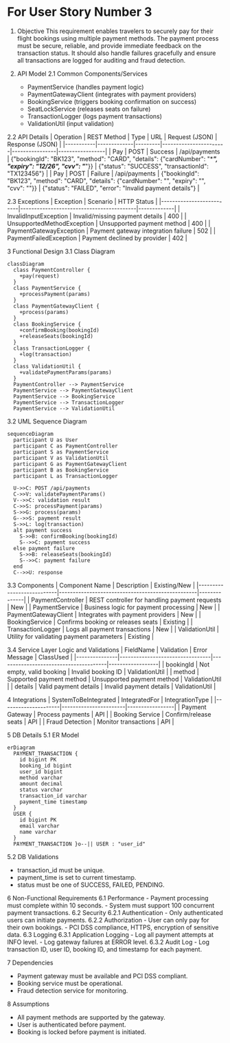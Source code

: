 # For User Story Number 3
1. Objective
This requirement enables travelers to securely pay for their flight bookings using multiple payment methods. The payment process must be secure, reliable, and provide immediate feedback on the transaction status. It should also handle failures gracefully and ensure all transactions are logged for auditing and fraud detection.

2. API Model
  2.1 Common Components/Services
    - PaymentService (handles payment logic)
    - PaymentGatewayClient (integrates with payment providers)
    - BookingService (triggers booking confirmation on success)
    - SeatLockService (releases seats on failure)
    - TransactionLogger (logs payment transactions)
    - ValidationUtil (input validation)

  2.2 API Details
| Operation | REST Method | Type    | URL                   | Request (JSON) | Response (JSON) |
|-----------|-------------|---------|-----------------------|----------------|-----------------|
| Pay       | POST        | Success | /api/payments         | {"bookingId": "BK123", "method": "CARD", "details": {"cardNumber": "****", "expiry": "12/26", "cvv": "***"}} | {"status": "SUCCESS", "transactionId": "TX123456"} |
| Pay       | POST        | Failure | /api/payments         | {"bookingId": "BK123", "method": "CARD", "details": {"cardNumber": "", "expiry": "", "cvv": ""}} | {"status": "FAILED", "error": "Invalid payment details"} |

  2.3 Exceptions
| Exception                | Scenario                                 | HTTP Status |
|--------------------------|------------------------------------------|-------------|
| InvalidInputException    | Invalid/missing payment details           | 400         |
| UnsupportedMethodException | Unsupported payment method             | 400         |
| PaymentGatewayException  | Payment gateway integration failure       | 502         |
| PaymentFailedException   | Payment declined by provider              | 402         |

3 Functional Design
  3.1 Class Diagram
```mermaid
classDiagram
  class PaymentController {
    +pay(request)
  }
  class PaymentService {
    +processPayment(params)
  }
  class PaymentGatewayClient {
    +process(params)
  }
  class BookingService {
    +confirmBooking(bookingId)
    +releaseSeats(bookingId)
  }
  class TransactionLogger {
    +log(transaction)
  }
  class ValidationUtil {
    +validatePaymentParams(params)
  }
  PaymentController --> PaymentService
  PaymentService --> PaymentGatewayClient
  PaymentService --> BookingService
  PaymentService --> TransactionLogger
  PaymentService --> ValidationUtil
```

  3.2 UML Sequence Diagram
```mermaid
sequenceDiagram
  participant U as User
  participant C as PaymentController
  participant S as PaymentService
  participant V as ValidationUtil
  participant G as PaymentGatewayClient
  participant B as BookingService
  participant L as TransactionLogger

  U->>C: POST /api/payments
  C->>V: validatePaymentParams()
  V-->>C: validation result
  C->>S: processPayment(params)
  S->>G: process(params)
  G-->>S: payment result
  S->>L: log(transaction)
  alt payment success
    S->>B: confirmBooking(bookingId)
    S-->>C: payment success
  else payment failure
    S->>B: releaseSeats(bookingId)
    S-->>C: payment failure
  end
  C-->>U: response
```

  3.3 Components
| Component Name             | Description                                      | Existing/New |
|---------------------------|--------------------------------------------------|--------------|
| PaymentController         | REST controller for handling payment requests     | New          |
| PaymentService            | Business logic for payment processing             | New          |
| PaymentGatewayClient      | Integrates with payment providers                 | New          |
| BookingService            | Confirms booking or releases seats                | Existing     |
| TransactionLogger         | Logs all payment transactions                     | New          |
| ValidationUtil            | Utility for validating payment parameters         | Existing     |

  3.4 Service Layer Logic and Validations
| FieldName      | Validation                      | Error Message                         | ClassUsed        |
|---------------|---------------------------------|---------------------------------------|------------------|
| bookingId     | Not empty, valid booking        | Invalid booking ID                    | ValidationUtil   |
| method        | Supported payment method        | Unsupported payment method            | ValidationUtil   |
| details       | Valid payment details           | Invalid payment details               | ValidationUtil   |

4 Integrations
| SystemToBeIntegrated | IntegratedFor         | IntegrationType |
|---------------------|-----------------------|-----------------|
| Payment Gateway     | Process payments      | API             |
| Booking Service     | Confirm/release seats | API             |
| Fraud Detection     | Monitor transactions  | API             |

5 DB Details
  5.1 ER Model
```mermaid
erDiagram
  PAYMENT_TRANSACTION {
    id bigint PK
    booking_id bigint
    user_id bigint
    method varchar
    amount decimal
    status varchar
    transaction_id varchar
    payment_time timestamp
  }
  USER {
    id bigint PK
    email varchar
    name varchar
  }
  PAYMENT_TRANSACTION }o--|| USER : "user_id"
```

  5.2 DB Validations
  - transaction_id must be unique.
  - payment_time is set to current timestamp.
  - status must be one of SUCCESS, FAILED, PENDING.

6 Non-Functional Requirements
  6.1 Performance
    - Payment processing must complete within 10 seconds.
    - System must support 100 concurrent payment transactions.
  6.2 Security
    6.2.1 Authentication
      - Only authenticated users can initiate payments.
    6.2.2 Authorization
      - User can only pay for their own bookings.
      - PCI DSS compliance, HTTPS, encryption of sensitive data.
  6.3 Logging
    6.3.1 Application Logging
      - Log all payment attempts at INFO level.
      - Log gateway failures at ERROR level.
    6.3.2 Audit Log
      - Log transaction ID, user ID, booking ID, and timestamp for each payment.

7 Dependencies
  - Payment gateway must be available and PCI DSS compliant.
  - Booking service must be operational.
  - Fraud detection service for monitoring.

8 Assumptions
  - All payment methods are supported by the gateway.
  - User is authenticated before payment.
  - Booking is locked before payment is initiated.